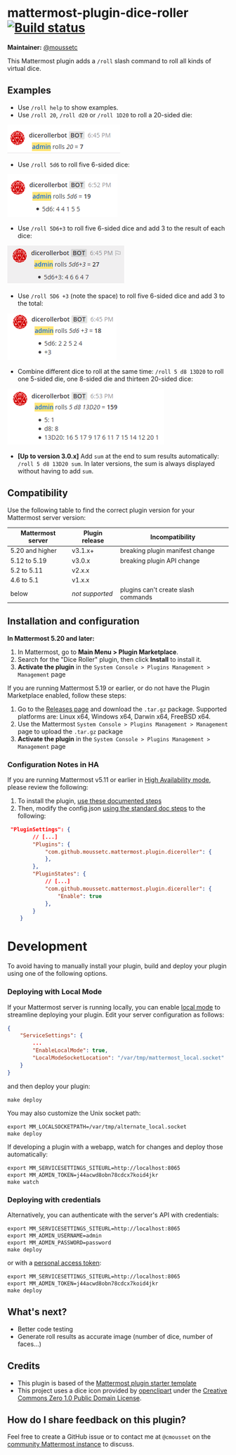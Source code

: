 # mattermost-plugin-dice-roller [![Build status](https://api.travis-ci.com/moussetc/mattermost-plugin-dice-roller.svg?branch=master)](https://travis-ci.com/github/moussetc/mattermost-plugin-dice-roller)

**Maintainer:** [@moussetc](https://github.com/moussetc)

This Mattermost plugin adds a `/roll` slash command to roll all kinds of virtual dice.

## Examples
- Use `/roll help` to show examples.
- Use `/roll 20`, `/roll d20` or  `/roll 1D20` to roll a 20-sided die:

![demo](doc/demo_20.png)

- Use `/roll 5d6` to roll five 6-sided dice:

![demo](doc/demo_5d6.png)

- Use `/roll 5D6+3` to roll five 6-sided dice and add 3 to the result of each dice:

![demo](doc/demo_5d6_dice_modifier.png)

- Use `/roll 5D6 +3` (note the space) to roll five 6-sided dice and add 3 to the total:

![demo](doc/demo_5d6_sum_modifier.png)

- Combine different dice to roll at the same time: `/roll 5 d8 13D20` to roll one 5-sided die, one 8-sided die and thirteen 20-sided dice:

![demo](doc/demo_many_dice.png)

- **[Up to version 3.0.x]** Add `sum` at the end to sum results automatically: `/roll 5 d8 13D20 sum`. In later versions, the sum is always displayed without having to add `sum`.


## Compatibility

Use the following table to find the correct plugin version for your Mattermost server version:

| Mattermost server | Plugin release | Incompatibility |
| --- | --- | --- |
| 5.20 and higher | v3.1.x+ | breaking plugin manifest change |
| 5.12 to 5.19 | v3.0.x | breaking plugin API change |
| 5.2 to 5.11 | v2.x.x | |
| 4.6 to 5.1 | v1.x.x | |
| below | *not supported* |  plugins can't create slash commands |

## Installation and configuration
**In Mattermost 5.20 and later:**
1. In Mattermost, go to **Main Menu > Plugin Marketplace**.
2. Search for the "Dice Roller" plugin, then click **Install** to install it.
3. **Activate the plugin** in the `System Console > Plugins Management > Management` page

If you are running Mattermost 5.19 or earlier, or do not have the Plugin Marketplace enabled, follow these steps:
1. Go to the [Releases page](https://github.com/moussetc/mattermost-plugin-dice-roller/releases) and download the `.tar.gz` package. Supported platforms are: Linux x64, Windows x64, Darwin x64, FreeBSD x64.
2. Use the Mattermost `System Console > Plugins Management > Management` page to upload the `.tar.gz` package
3. **Activate the plugin** in the `System Console > Plugins Management > Management` page

### Configuration Notes in HA

If you are running Mattermost v5.11 or earlier in [High Availability mode](https://docs.mattermost.com/deployment/cluster.html), please review the following:

1. To install the plugin, [use these documented steps](https://docs.mattermost.com/administration/plugins.html#plugin-uploads-in-high-availability-mode)
2. Then, modify the config.json [using the standard doc steps](https://docs.mattermost.com/deployment/cluster.html#updating-configuration-changes-while-operating-continuously) to the following:
```json
 "PluginSettings": {
        // [...]
        "Plugins": {
            "com.github.moussetc.mattermost.plugin.diceroller": {
            },
        },
        "PluginStates": {
            // [...]
            "com.github.moussetc.mattermost.plugin.diceroller": {
                "Enable": true
            },
        }
    }
```

# Development

To avoid having to manually install your plugin, build and deploy your plugin using one of the following options.

### Deploying with Local Mode

If your Mattermost server is running locally, you can enable [local mode](https://docs.mattermost.com/administration/mmctl-cli-tool.html#local-mode) to streamline deploying your plugin. Edit your server configuration as follows:

```json
{
    "ServiceSettings": {
        ...
        "EnableLocalMode": true,
        "LocalModeSocketLocation": "/var/tmp/mattermost_local.socket"
    }
}
```

and then deploy your plugin:
```
make deploy
```

You may also customize the Unix socket path:
```
export MM_LOCALSOCKETPATH=/var/tmp/alternate_local.socket
make deploy
```

If developing a plugin with a webapp, watch for changes and deploy those automatically:
```
export MM_SERVICESETTINGS_SITEURL=http://localhost:8065
export MM_ADMIN_TOKEN=j44acwd8obn78cdcx7koid4jkr
make watch
```

### Deploying with credentials

Alternatively, you can authenticate with the server's API with credentials:
```
export MM_SERVICESETTINGS_SITEURL=http://localhost:8065
export MM_ADMIN_USERNAME=admin
export MM_ADMIN_PASSWORD=password
make deploy
```

or with a [personal access token](https://docs.mattermost.com/developer/personal-access-tokens.html):
```
export MM_SERVICESETTINGS_SITEURL=http://localhost:8065
export MM_ADMIN_TOKEN=j44acwd8obn78cdcx7koid4jkr
make deploy
```

## What's next?
- Better code testing
- Generate roll results as accurate image (number of dice, number of faces...)

## Credits
- This plugin is based of the [Mattermost plugin starter template](https://github.com/mattermost/mattermost-plugin-starter-template)
- This project uses a dice icon provided by [openclipart](https://openclipart.org/detail/94501/twentysided-dice) under the [Creative Commons Zero 1.0 Public Domain License](https://creativecommons.org/publicdomain/zero/1.0/).


## How do I share feedback on this plugin?

Feel free to create a GitHub issue or to contact me at `@cmousset` on the [community Mattermost instance](https://pre-release.mattermost.com/) to discuss.
